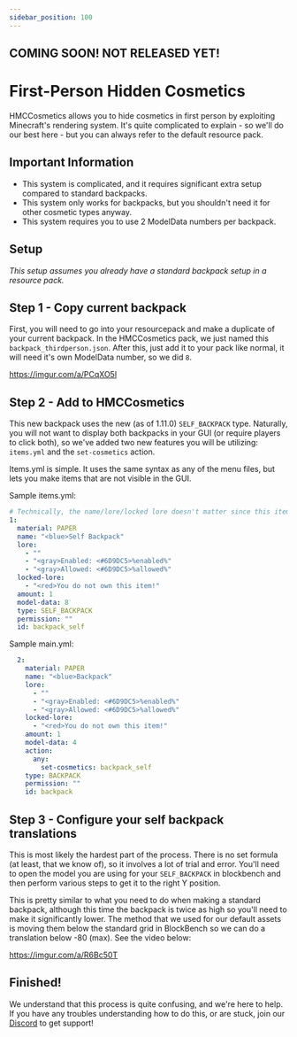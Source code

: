 ```yaml
---
sidebar_position: 100
---
```


## COMING SOON! NOT RELEASED YET!

# First-Person Hidden Cosmetics

HMCCosmetics allows you to hide cosmetics in first person by exploiting Minecraft's rendering system. It's quite complicated to explain - so we'll do our best here - but you can always refer to the default resource pack.

## Important Information

- This system is complicated, and it requires significant extra setup compared to standard backpacks.
- This system only works for backpacks, but you shouldn't need it for other cosmetic types anyway.
- This system requires you to use 2 ModelData numbers per backpack.

## Setup

*This setup assumes you already have a standard backpack setup in a resource pack.*

## Step 1 - Copy current backpack

First, you will need to go into your resourcepack and make a duplicate of your current backpack. In the HMCCosmetics pack, we just named this `backpack_thirdperson.json`. After this, just add it to your pack like normal, it will need it's own ModelData number, so we did `8`.

https://imgur.com/a/PCqXO5l

## Step 2 - Add to HMCCosmetics

This new backpack uses the new (as of 1.11.0) `SELF_BACKPACK` type. Naturally, you will not want to display both backpacks in your GUI (or require players to click both), so we've added two new features you will be utilizing: `items.yml` and the `set-cosmetics` action.

Items.yml is simple. It uses the same syntax as any of the menu files, but lets you make items that are not visible in the GUI.

Sample items.yml:

```yaml
# Technically, the name/lore/locked lore doesn't matter since this item won't be visible in the GUI.
1:
  material: PAPER
  name: "<blue>Self Backpack"
  lore:
    - ""
    - "<gray>Enabled: <#6D9DC5>%enabled%"
    - "<gray>Allowed: <#6D9DC5>%allowed%"
  locked-lore:
    - "<red>You do not own this item!"
  amount: 1
  model-data: 8
  type: SELF_BACKPACK
  permission: ""
  id: backpack_self
```

Sample main.yml:

```yaml
  2:
    material: PAPER
    name: "<blue>Backpack"
    lore:
      - ""
      - "<gray>Enabled: <#6D9DC5>%enabled%"
      - "<gray>Allowed: <#6D9DC5>%allowed%"
    locked-lore:
      - "<red>You do not own this item!"
    amount: 1
    model-data: 4
    action:
      any:
        set-cosmetics: backpack_self
    type: BACKPACK
    permission: ""
    id: backpack
```

## Step 3 - Configure your self backpack translations

This is most likely the hardest part of the process. There is no set formula (at least, that we know of), so it involves a lot of trial and error.
You'll need to open the model you are using for your `SELF_BACKPACK` in blockbench and then perform various steps to get it to the right Y position. 

This is pretty similar to what you need to do when making a standard backpack, although this time the backpack is twice as high so you'll need to make it significantly lower. The method that we used for our default assets is moving them below the standard grid in BlockBench so we can do a translation below -80 (max). See the video below:

https://imgur.com/a/R6Bc50T

## Finished!

We understand that this process is quite confusing, and we're here to help. If you have any troubles understanding how to do this, or are stuck, join our [Discord](https://discord.gg/pcm8kWrdNt) to get support!
